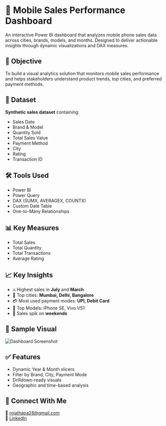 # 📱 Mobile Sales Performance Dashboard

An interactive Power BI dashboard that analyzes mobile phone sales data across cities, brands, models, and months. Designed to deliver actionable insights through dynamic visualizations and DAX measures.

## 🎯 Objective
To build a visual analytics solution that monitors mobile sales performance and helps stakeholders understand product trends, top cities, and preferred payment methods.


## 📂 Dataset
**Synthetic sales dataset** containing:
- Sales Date  
- Brand & Model  
- Quantity Sold  
- Total Sales Value  
- Payment Method  
- City  
- Rating  
- Transaction ID  


## 🛠 Tools Used
- Power BI  
- Power Query  
- DAX (SUMX, AVERAGEX, COUNTX)  
- Custom Date Table  
- One-to-Many Relationships


## 📊 Key Measures
- Total Sales  
- Total Quantity  
- Total Transactions  
- Average Rating  


## 📈 Key Insights
- 🔝 Highest sales in **July** and **March**
- 🌆 Top cities: **Mumbai, Delhi, Bangalore**
- 💳 Most used payment modes: **UPI, Debit Card**
- 📱 Top Models: iPhone SE, Vivo V51
- 📅 Sales spik  on **weekends**



## 📸 Sample Visual
![Dashboard Screenshot](dashboard.png)



## ✅ Features
- Dynamic Year & Month slicers  
- Filter by Brand, City, Payment Mode  
- Drilldown-ready visuals  
- Geographic and time-based analysis  



## 🔗 Connect With Me
📧 rojathapa28@gmail.com  
🔗 [LinkedIn](www.linkedin.com/in/roja-thapa)

